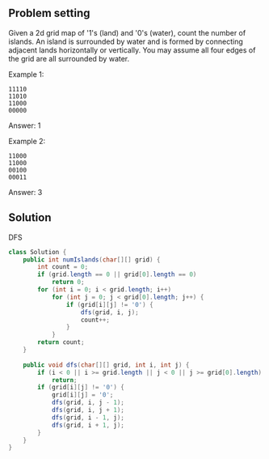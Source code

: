 ## Problem setting

Given a 2d grid map of '1's (land) and '0's (water), count the number of islands. An island is surrounded by water and is formed by connecting adjacent lands horizontally or vertically. You may assume all four edges of the grid are all surrounded by water.

Example 1:

```
11110
11010
11000
00000
```
Answer: 1

Example 2:

```
11000
11000
00100
00011
```
Answer: 3

## Solution
DFS

```java
class Solution {
    public int numIslands(char[][] grid) {
        int count = 0;
        if (grid.length == 0 || grid[0].length == 0)
            return 0;
        for (int i = 0; i < grid.length; i++)
            for (int j = 0; j < grid[0].length; j++) {
                if (grid[i][j] != '0') {
                    dfs(grid, i, j);
                    count++;
                }
            }
        return count;
    }
    
    public void dfs(char[][] grid, int i, int j) {
        if (i < 0 || i >= grid.length || j < 0 || j >= grid[0].length)
            return;
        if (grid[i][j] != '0') {
            grid[i][j] = '0';
            dfs(grid, i, j - 1);
            dfs(grid, i, j + 1);
            dfs(grid, i - 1, j);
            dfs(grid, i + 1, j);
        }
    }
}
```